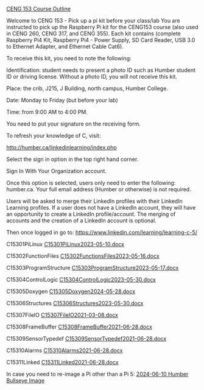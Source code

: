 [CENG 153 Course Outline](https://humber.ca/transferoptions/course-outlines/outline.html?code=CENG%20153)

Welcome to CENG 153 - Pick up a pi kit before your class/lab
You are instructed to pick up the Raspberry Pi kit for the CENG153 course (also used in CENG 260, CENG 317, and CENG 355). Each kit contains (complete Raspberry Pi4 Kit, Raspberry Pi4 - Power Supply, SD Card Reader, USB 3.0 to Ethernet Adapter, and Ethernet Cable Cat6). 

To receive this kit, you need to note the following:


Identification: student needs to present a photo ID such as Humber student ID or driving license. Without a photo ID, you will not receive this kit.  

Place: the crib, J215, J Building, north campus, Humber College.  

Date: Monday to Friday (but before your lab)

Time: from 9:00 AM to 4:00 PM.

You need to put your signature on the receiving form.



To refresh your knowledge of C, visit:

http://humber.ca/linkedinlearning/index.php

Select the sign in option in the top right hand corner.

Sign In With Your Organization account.

Once this option is selected, users only need to enter the following: humber.ca. Your full email address (Humber or otherwise) is not required.

Users will be asked to merge their LinkedIn profiles with their LinkedIn Learning profiles. If a user does not have a LinkedIn account, they will have an opportunity to create a LinkedIn profile/account. The merging of accounts and the creation of a LinkedIn account is optional.

Then once logged in go to:
https://www.linkedin.com/learning/learning-c-5/

C15301PiLinux 
[C15301PiLinux2023-05-10.docx](https://humberital-my.sharepoint.com/:w:/g/personal/mdrk0011_humber_ca/EfZLD7V41I9Ao7Vv_nRxsU0BufKzvzMXJ99VevltFZW3lg?e=vu1vE6)

C15302FunctionFiles 
[C15302FunctionsFiles2023-05-16.docx](https://humberital-my.sharepoint.com/:w:/g/personal/mdrk0011_humber_ca/EUWzcljFxfRMqnEwfZa7hdIBlwsIAKWTcdenAZWhhi2Rqg?e=EmhB4D)

C15303ProgramStructure 
[​C15303ProgramStructure2023-05-17.docx](https://humberital-my.sharepoint.com/:w:/g/personal/mdrk0011_humber_ca/EcogNsnbzipKmpqRxQD6HooBcSB0qCPKRGXK3Fkh5b9aRQ?e=m39pD0)

C15304ControlLogic 
[C15304ControlLogic2023-05-30.docx](https://humberital-my.sharepoint.com/:w:/g/personal/mdrk0011_humber_ca/EY8-CDNJ3gBHjRPkqx0syiMBVXcyKrxfwr5QrQwTTU-5xw?e=gY5SEX)

C15305Doxygen 
[​C15305Doxygen2024-05-28.docx](https://humberital-my.sharepoint.com/:w:/g/personal/mdrk0011_humber_ca/EYRFzf3JRrpPsRTER6Nx3CABE9ksI_qWT1B2o7HxoG3P4w?e=arsfrA)

C15306Structures 
[C15306Structures2023-05-30.docx](https://humberital-my.sharepoint.com/:w:/g/personal/mdrk0011_humber_ca/EU6hrkAM_ERAtscbdCPTKu0B3gWhJhyvUulnTpsCDhxoow?e=Znof13)

C15307FileIO 
[​C15307FileIO2021-03-08.docx](https://humberital-my.sharepoint.com/:w:/g/personal/mdrk0011_humber_ca/EVPPMdw4PEpHifXkB7FHPSQBWpWX0sS0sNfWRgL6uqTcRQ?e=yzh1lD)

C15308FrameBuffer 
[C15308FrameBuffer2021-06-28.docx](https://humberital-my.sharepoint.com/:w:/g/personal/mdrk0011_humber_ca/Ef6dBPjarqNDrvuqTMUASMAB4r4nvliFUfcSn_5utvkHWg?e=guj1Ol)

C15309SensorTypedef 
[​C15309SensorTypedef2021-06-28.docx](https://humberital-my.sharepoint.com/:w:/g/personal/mdrk0011_humber_ca/EXNUsyY1kWtHgnR_L5z6zRMBYnuuhmAyuMt5hdFb_uFReQ?e=dus4VE)

C15310Alarms 
[​C15310Alarms2021-06-28.docx](https://humberital-my.sharepoint.com/:w:/g/personal/mdrk0011_humber_ca/EZgX0GNZLbpPkgn41_EqBwwBzV5NCOCS6_eh_gcc079yGg?e=OPcI4C)

C15311Linked 
[C15311Linked2021-06-28.docx](https://humberital-my.sharepoint.com/:w:/g/personal/mdrk0011_humber_ca/EQLk8NjOjVJOjEfOym3-8UUBEdolc--4Qmuoc03gKiP7rA?e=N1d5wt)

In case you need to re-image a Pi other than a Pi 5: [2024-06-10 Humber Bullseye Image](https://humberital-my.sharepoint.com/:u:/g/personal/mdrk0011_humber_ca/EQ4fQVAaqn9CsVg5qoSNQ70B2Z_OsFoFKBil0W7f9brfTQ?e=vMpuhy)
